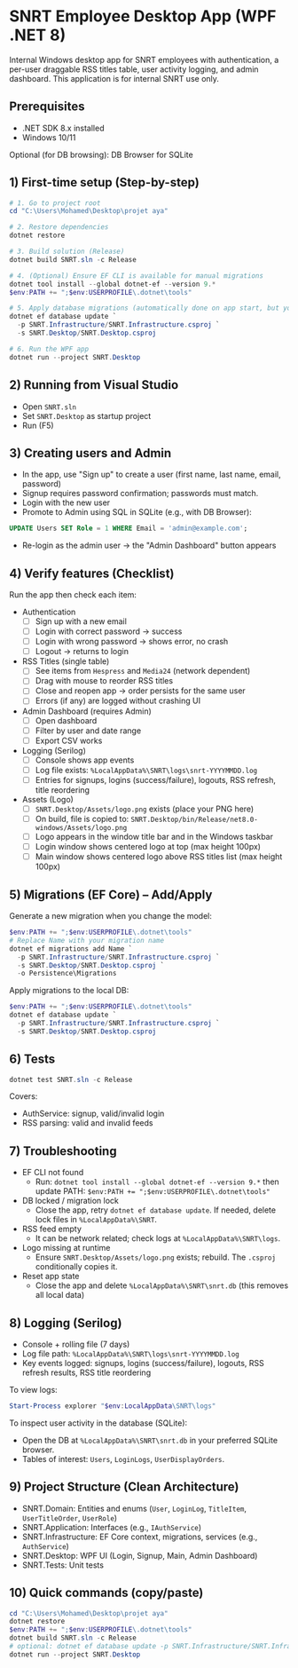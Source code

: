 # SNRT Employee Desktop App (WPF .NET 8)

Internal Windows desktop app for SNRT employees with authentication, a per-user draggable RSS titles table, user activity logging, and admin dashboard. This application is for internal SNRT use only.

## Prerequisites
- .NET SDK 8.x installed
- Windows 10/11

Optional (for DB browsing): DB Browser for SQLite

## 1) First-time setup (Step-by-step)
```powershell
# 1. Go to project root
cd "C:\Users\Mohamed\Desktop\projet aya"

# 2. Restore dependencies
dotnet restore

# 3. Build solution (Release)
dotnet build SNRT.sln -c Release

# 4. (Optional) Ensure EF CLI is available for manual migrations
dotnet tool install --global dotnet-ef --version 9.*
$env:PATH += ";$env:USERPROFILE\.dotnet\tools"

# 5. Apply database migrations (automatically done on app start, but you can run manually)
dotnet ef database update `
  -p SNRT.Infrastructure/SNRT.Infrastructure.csproj `
  -s SNRT.Desktop/SNRT.Desktop.csproj

# 6. Run the WPF app
dotnet run --project SNRT.Desktop
```

## 2) Running from Visual Studio
- Open `SNRT.sln`
- Set `SNRT.Desktop` as startup project
- Run (F5)

## 3) Creating users and Admin
- In the app, use "Sign up" to create a user (first name, last name, email, password)
- Signup requires password confirmation; passwords must match.
- Login with the new user
- Promote to Admin using SQL in SQLite (e.g., with DB Browser):
```sql
UPDATE Users SET Role = 1 WHERE Email = 'admin@example.com';
```
- Re-login as the admin user → the "Admin Dashboard" button appears

## 4) Verify features (Checklist)
Run the app then check each item:
- Authentication
  - [ ] Sign up with a new email
  - [ ] Login with correct password → success
  - [ ] Login with wrong password → shows error, no crash
  - [ ] Logout → returns to login
- RSS Titles (single table)
  - [ ] See items from `Hespress` and `Media24` (network dependent)
  - [ ] Drag with mouse to reorder RSS titles
  - [ ] Close and reopen app → order persists for the same user
  - [ ] Errors (if any) are logged without crashing UI
- Admin Dashboard (requires Admin)
  - [ ] Open dashboard
  - [ ] Filter by user and date range
  - [ ] Export CSV works
- Logging (Serilog)
  - [ ] Console shows app events
  - [ ] Log file exists: `%LocalAppData%\SNRT\logs\snrt-YYYYMMDD.log`
  - [ ] Entries for signups, logins (success/failure), logouts, RSS refresh, title reordering
- Assets (Logo)
  - [ ] `SNRT.Desktop/Assets/logo.png` exists (place your PNG here)
  - [ ] On build, file is copied to: `SNRT.Desktop/bin/Release/net8.0-windows/Assets/logo.png`
  - [ ] Logo appears in the window title bar and in the Windows taskbar
  - [ ] Login window shows centered logo at top (max height 100px)
  - [ ] Main window shows centered logo above RSS titles list (max height 100px)

## 5) Migrations (EF Core) – Add/Apply
Generate a new migration when you change the model:
```powershell
$env:PATH += ";$env:USERPROFILE\.dotnet\tools"
# Replace Name with your migration name
dotnet ef migrations add Name `
  -p SNRT.Infrastructure/SNRT.Infrastructure.csproj `
  -s SNRT.Desktop/SNRT.Desktop.csproj `
  -o Persistence\Migrations
```
Apply migrations to the local DB:
```powershell
$env:PATH += ";$env:USERPROFILE\.dotnet\tools"
dotnet ef database update `
  -p SNRT.Infrastructure/SNRT.Infrastructure.csproj `
  -s SNRT.Desktop/SNRT.Desktop.csproj
```

## 6) Tests
```powershell
dotnet test SNRT.sln -c Release
```
Covers:
- AuthService: signup, valid/invalid login
- RSS parsing: valid and invalid feeds

## 7) Troubleshooting
- EF CLI not found
  - Run: `dotnet tool install --global dotnet-ef --version 9.*` then update PATH: `$env:PATH += ";$env:USERPROFILE\.dotnet\tools"`
- DB locked / migration lock
  - Close the app, retry `dotnet ef database update`. If needed, delete lock files in `%LocalAppData%\SNRT`.
- RSS feed empty
  - It can be network related; check logs at `%LocalAppData%\SNRT\logs`.
- Logo missing at runtime
  - Ensure `SNRT.Desktop/Assets/logo.png` exists; rebuild. The `.csproj` conditionally copies it.
- Reset app state
  - Close the app and delete `%LocalAppData%\SNRT\snrt.db` (this removes all local data)

## 8) Logging (Serilog)
- Console + rolling file (7 days)
- Log file path: `%LocalAppData%\SNRT\logs\snrt-YYYYMMDD.log`
- Key events logged: signups, logins (success/failure), logouts, RSS refresh results, RSS title reordering

To view logs:
```powershell
Start-Process explorer "$env:LocalAppData\SNRT\logs"
```

To inspect user activity in the database (SQLite):
- Open the DB at `%LocalAppData%\SNRT\snrt.db` in your preferred SQLite browser.
- Tables of interest: `Users`, `LoginLogs`, `UserDisplayOrders`.

## 9) Project Structure (Clean Architecture)
- SNRT.Domain: Entities and enums (`User`, `LoginLog`, `TitleItem`, `UserTitleOrder`, `UserRole`)
- SNRT.Application: Interfaces (e.g., `IAuthService`)
- SNRT.Infrastructure: EF Core context, migrations, services (e.g., `AuthService`)
- SNRT.Desktop: WPF UI (Login, Signup, Main, Admin Dashboard)
- SNRT.Tests: Unit tests

## 10) Quick commands (copy/paste)
```powershell
cd "C:\Users\Mohamed\Desktop\projet aya"
dotnet restore
$env:PATH += ";$env:USERPROFILE\.dotnet\tools"
dotnet build SNRT.sln -c Release
# optional: dotnet ef database update -p SNRT.Infrastructure/SNRT.Infrastructure.csproj -s SNRT.Desktop/SNRT.Desktop.csproj
dotnet run --project SNRT.Desktop
``` 